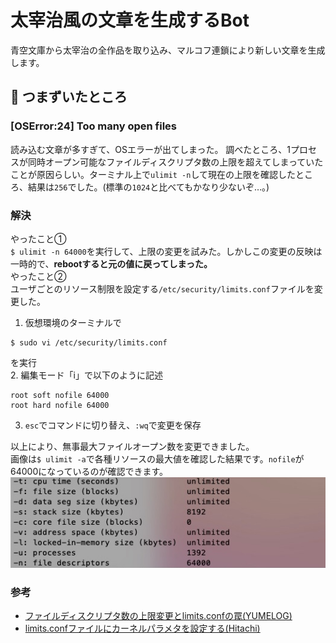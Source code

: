 # 太宰治風の文章を生成するBot
青空文庫から太宰治の全作品を取り込み、マルコフ連鎖により新しい文章を生成します。

## 🍕 つまずいたところ
### [OSError:24] Too many open files
読み込む文章が多すぎて、OSエラーが出てしまった。
調べたところ、1プロセスが同時オープン可能なファイルディスクリプタ数の上限を超えてしまっていたことが原因らしい。ターミナル上で`ulimit -n`して現在の上限を確認したところ、結果は`256`でした。(標準の`1024`と比べてもかなり少ないぞ…。)
### 解決
やったこと①<br>
`$ ulimit -n 64000`を実行して、上限の変更を試みた。しかしこの変更の反映は一時的で、**rebootすると元の値に戻ってしまった。**<br>
やったこと②<br>
ユーザごとのリソース制限を設定する`/etc/security/limits.conf`ファイルを変更した。
1. 仮想環境のターミナルで
```console
$ sudo vi /etc/security/limits.conf
```
を実行<br>
2. 編集モード「i」で以下のように記述
```console
root soft nofile 64000
root hard nofile 64000
```
3. `esc`でコマンドに切り替え、`:wq`で変更を保存

以上により、無事最大ファイルオープン数を変更できました。<br>
画像は`$ ulimit -a`で各種リソースの最大値を確認した結果です。`nofile`が64000になっているのが確認できます。
![ulimit_change結果](ulimit_change.jpg)
### 参考
- [ファイルディスクリプタ数の上限変更とlimits.confの罠(YUMELOG)](https://staffblog.yumemi.jp/ファイルディスクリプタ数の上限変更とlimits-confの罠-2/)
- [limits.confファイルにカーネルパラメタを設定する(Hitachi)](http://itdoc.hitachi.co.jp/manuals/3000/3000650130/HSYG0057.HTM)
